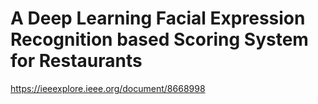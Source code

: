 # A Deep Learning Facial Expression Recognition based Scoring System for Restaurants

https://ieeexplore.ieee.org/document/8668998
